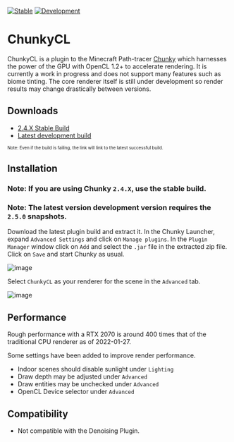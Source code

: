 [![Stable](https://github.com/alexhliu/ChunkyClPlugin/actions/workflows/stable.yml/badge.svg)](https://github.com/alexhliu/ChunkyClPlugin/actions/workflows/stable.yml)
[![Development](https://github.com/alexhliu/ChunkyClPlugin/actions/workflows/development.yml/badge.svg)](https://github.com/alexhliu/ChunkyClPlugin/actions/workflows/development.yml)


# ChunkyCL

ChunkyCL is a plugin to the Minecraft Path-tracer [Chunky](https://github.com/chunky-dev/chunky) which harnesses the power of the GPU with OpenCL 1.2+ to accelerate rendering.
It is currently a work in progress and does not support many features such as biome tinting. The core renderer itself is still under development
so render results may change drastically between versions.

## Downloads
* [2.4.X Stable Build](https://nightly.link/ThatRedox/ChunkyClPlugin/workflows/stable/master/ChunkyClPlugin.zip)
* [Latest development build](https://nightly.link/ThatRedox/ChunkyClPlugin/workflows/development/master/ChunkyClPlugin.zip)

<sub><sup>Note: Even if the build is failing, the link will link to the latest successful build. </sup></sub>

## Installation

### Note: If you are using Chunky `2.4.X`, use the stable build.
### Note: The latest version development version requires the `2.5.0` snapshots.
Download the latest plugin build and extract it. In the Chunky Launcher, expand `Advanced Settings` and click on `Manage plugins`. In the `Plugin Manager` window click on `Add` and select the `.jar` file in the extracted zip file. Click on `Save` and start Chunky as usual.

![image](https://user-images.githubusercontent.com/42661490/116319916-28ef2580-a76c-11eb-9f93-86d444a349fd.png)

Select `ChunkyCL` as your renderer for the scene in the `Advanced` tab.

![image](https://user-images.githubusercontent.com/42661490/122492084-fc040580-cf99-11eb-9b08-b166dc25db41.png)

## Performance

Rough performance with a RTX 2070 is around 400 times that of the traditional CPU renderer as of 2022-01-27.

Some settings have been added to improve render performance.
* Indoor scenes should disable sunlight under `Lighting`
* Draw depth may be adjusted under `Advanced`
* Draw entities may be unchecked under `Advanced`
* OpenCL Device selector under `Advanced`

## Compatibility

* Not compatible with the Denoising Plugin.
